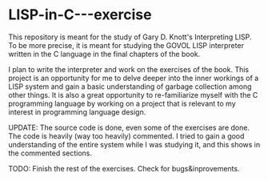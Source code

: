 # LISP-in-C---exercise

This repository is meant for the study of Gary D. Knott's Interpreting LISP. To be more precise, it is meant for studying the GOVOL LISP interpreter written in the C language in the final chapters of the book.

I plan to write the interpreter and work on the exercises of the book. This project is an opportunity for me to delve deeper into the inner workings of a LISP system and gain a basic understanding of garbage collection among other things. It is also a great opportunity to re-familiarize myself with the C programming language by working on a project that is relevant to my interest in programming language design.

UPDATE:
The source code is done, even some of the exercises are done. The code is heavily (way too heavily) commented. I tried to gain a good understanding of the entire system while I was studying it, and this shows in the commented sections. 

TODO:
Finish the rest of the exercises.
Check for bugs&inprovements.
